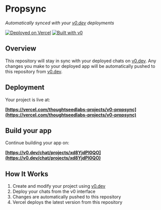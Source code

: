 # Propsync

*Automatically synced with your [v0.dev](https://v0.dev) deployments*

[![Deployed on Vercel](https://img.shields.io/badge/Deployed%20on-Vercel-black?style=for-the-badge&logo=vercel)](https://vercel.com/thoughtseedlabs-projects/v0-propsync)
[![Built with v0](https://img.shields.io/badge/Built%20with-v0.dev-black?style=for-the-badge)](https://v0.dev/chat/projects/xd8YjdPI0QO)

## Overview

This repository will stay in sync with your deployed chats on [v0.dev](https://v0.dev).
Any changes you make to your deployed app will be automatically pushed to this repository from [v0.dev](https://v0.dev).

## Deployment

Your project is live at:

**[https://vercel.com/thoughtseedlabs-projects/v0-propsync](https://vercel.com/thoughtseedlabs-projects/v0-propsync)**

## Build your app

Continue building your app on:

**[https://v0.dev/chat/projects/xd8YjdPI0QO](https://v0.dev/chat/projects/xd8YjdPI0QO)**

## How It Works

1. Create and modify your project using [v0.dev](https://v0.dev)
2. Deploy your chats from the v0 interface
3. Changes are automatically pushed to this repository
4. Vercel deploys the latest version from this repository